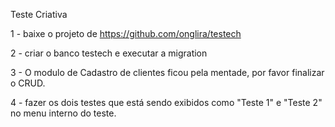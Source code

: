 Teste Criativa

1 - baixe o projeto de https://github.com/onglira/testech

2 - criar o banco testech e executar a migration

3 - O modulo de Cadastro de clientes ficou pela mentade, por favor finalizar o CRUD.

4 - fazer os dois testes que está sendo exibidos como "Teste 1" e "Teste 2" no menu interno do teste.
